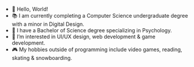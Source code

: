 - 👋 Hello, World!
- 📚 I am currently completing a Computer Science undergraduate degree with a minor in Digital Design.
- 🏅 I have a Bachelor of Science degree specializing in Psychology.
- 👀 I’m interested in UI/UX design, web development & game development.
- 🎮 My hobbies outside of programming include video games, reading, skating & snowboarding.

<!---
israjime/israjime is a ✨ special ✨ repository because its `README.md` (this file) appears on your GitHub profile.
You can click the Preview link to take a look at your changes.
--->
